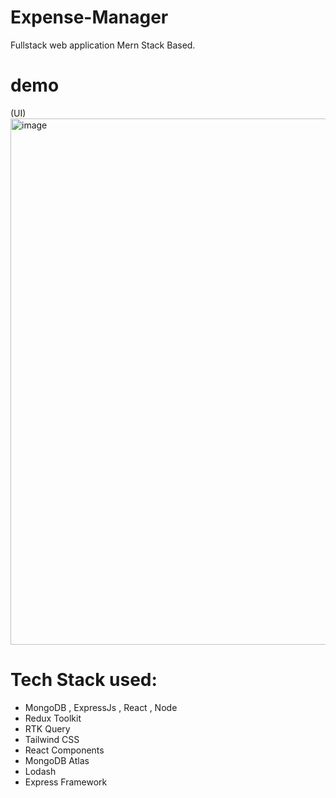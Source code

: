 # Expense-Manager
Fullstack web application Mern Stack Based.
# demo 
(UI)
<img width="842" alt="image" src="https://github.com/shaileshthakur1/Expense-Manager/assets/110343920/541d6416-02a3-49f9-a72d-6c96079ddaf6">




# Tech Stack used:
- MongoDB , ExpressJs , React , Node
- Redux Toolkit
- RTK Query
- Tailwind CSS
- React Components
- MongoDB Atlas
- Lodash
- Express Framework

